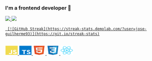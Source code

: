 ### I'm a frontend developer 👾

<div>
<a href="https://github.com/jose-guilherme93">
    <img display="flex" justify-content="center" align-items="center"  width=48% src="https://github-readme-stats.vercel.app/api?username=jose-guilherme93&show_icons=true&theme=dark&include_all_commits=true&count_private=true"/>
  <img display="flex" justify-content="center" align-items="center"  width=40% src="https://github-readme-stats.vercel.app/api/top-langs/?username=jose-guilherme93&layout=compact&langs_count=7&theme=dark"/>
    
     [![GitHub Streak](https://streak-stats.demolab.com/?user=jose-guilherme93)](https://git.io/streak-stats)
</div>
<div style="display: inline_block"><br>

<div display="block" width=100% justify-content="flex-end" align-items="center">
    <img align-items="center" display=flex alt="js" height="30" width="40rem" src="https://raw.githubusercontent.com/devicons/devicon/master/icons/javascript/javascript-plain.svg">
    <img align-items="center" alt="typescript" height="30" width="40" src="https://raw.githubusercontent.com/devicons/devicon/master/icons/typescript/typescript-plain.svg">
    <img align-items="center" alt="HTML" height="30" width="40" src="https://raw.githubusercontent.com/devicons/devicon/master/icons/html5/html5-original.svg">
    <img align-items="center" alt="CSS" height="30" width="40" src="https://raw.githubusercontent.com/devicons/devicon/master/icons/css3/css3-original.svg">
    <img align-items="center" alt="reactjs" height="30" width="40" src="https://raw.githubusercontent.com/devicons/devicon/master/icons/react/react-original.svg">              
</div>
